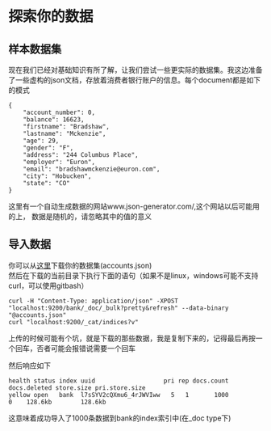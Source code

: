 # 探索你的数据  
## 样本数据集  
现在我们已经对基础知识有所了解，让我们尝试一些更实际的数据集。我这边准备了一些虚构的json文档，存放着消费者银行账户的信息。每个document都是如下的模式  
```
{
    "account_number": 0,
    "balance": 16623,
    "firstname": "Bradshaw",
    "lastname": "Mckenzie",
    "age": 29,
    "gender": "F",
    "address": "244 Columbus Place",
    "employer": "Euron",
    "email": "bradshawmckenzie@euron.com",
    "city": "Hobucken",
    "state": "CO"
}
```
这里有一个自动生成数据的网站www.json-generator.com/,这个网站以后可能用的上， 数据是随机的，请忽略其中的值的意义  

## 导入数据  
你可以从[这里](https://github.com/elastic/elasticsearch/blob/master/docs/src/test/resources/accounts.json?raw=true)下载你的数据集(accounts.json)  
然后在下载的当前目录下执行下面的语句（如果不是linux，windows可能不支持curl，可以使用gitbash）  
```
curl -H "Content-Type: application/json" -XPOST "localhost:9200/bank/_doc/_bulk?pretty&refresh" --data-binary "@accounts.json"
curl "localhost:9200/_cat/indices?v"
```
上传的时候可能有个坑，就是下载的那些数据，我是复制下来的，记得最后再按一个回车，否者可能会报错说需要一个回车  

然后响应如下  
```
health status index uuid                   pri rep docs.count docs.deleted store.size pri.store.size
yellow open   bank  l7sSYV2cQXmu6_4rJWVIww   5   1       1000            0    128.6kb        128.6kb
```
这意味着成功导入了1000条数据到bank的index索引中(在_doc type下)  

